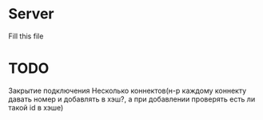 # Server

Fill this file

# TODO

Закрытие подключения
Несколько коннектов(н-р каждому коннекту давать номер и добавлять в хэш?, а при добавлении проверять есть ли такой id в хэше)